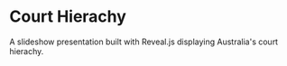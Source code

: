 # Court Hierachy
A slideshow presentation built with Reveal.js displaying Australia's court hierachy.
